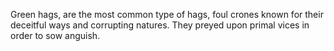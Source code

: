 Green hags, are the most common type of hags, foul crones known for their deceitful ways and corrupting natures. They preyed upon primal vices in order to sow anguish.
